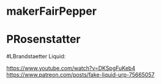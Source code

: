 # makerFairPepper


# PRosenstatter 
#LBrandstaetter
Liquid: 

https://www.youtube.com/watch?v=DKSpgFuKeb4
https://www.patreon.com/posts/fake-liquid-urp-75665057
